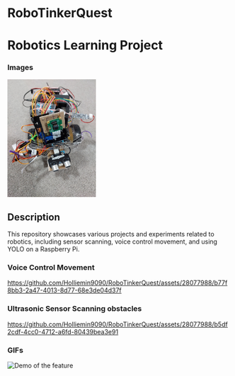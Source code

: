 # RoboTinkerQuest
# Robotics Learning Project

### Images
<img src="car.jpg" alt="Car Image" width="200" />

## Description
This repository showcases various projects and experiments related to robotics, including sensor scanning, voice control movement, and using YOLO on a Raspberry Pi.

### Voice Control Movement
https://github.com/Holliemin9090/RoboTinkerQuest/assets/28077988/b77f8bb3-2a47-4013-8d77-68e3de04d37f


### Ultrasonic Sensor Scanning obstacles

https://github.com/Holliemin9090/RoboTinkerQuest/assets/28077988/b5df2cdf-4cc0-4712-a6fd-80439bea3e91


### GIFs
<img src="https://github.com/Holliemin9090/RoboTinkerQuest/blob/main/yolo_on_rpi.gif" width="600" alt="Demo of the feature">

